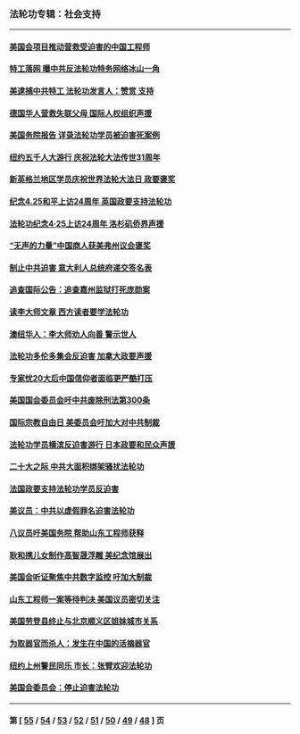 ### 法轮功专辑：社会支持
---
#### [美国会项目推动营救受迫害的中国工程师](../../pages/nf4386/n14019887.md?06260430) 
#### [特工落网 曝中共反法轮功特务网络冰山一角](../../pages/nf4386/n14006412.md?06260430) 
#### [美逮捕中共特工 法轮功发言人：赞赏 支持](../../pages/nf4386/n14005107.md?06260430) 
#### [德国华人营救失联父母 国际人权组织声援](../../pages/nf4386/n14002019.md?06260430) 
#### [美国务院报告 详录法轮功学员被迫害死案例](../../pages/nf4386/n13997752.md?06260430) 
#### [纽约五千人大游行 庆祝法轮大法传世31周年](../../pages/nf4386/n13995110.md?06260430) 
#### [新英格兰地区学员庆祝世界法轮大法日 政要褒奖](../../pages/nf4386/n13990800.md?06260430) 
#### [纪念4.25和平上访24周年 英国政要支持法轮功](../../pages/nf4386/n13984057.md?06260430) 
#### [法轮功纪念4·25上访24周年 洛杉矶侨界声援](../../pages/nf4386/n13978796.md?06260430) 
#### [“无声的力量”中国商人获美弗州议会褒奖](../../pages/nf4386/n13941208.md?06260430) 
#### [制止中共迫害 意大利人总统府递交签名表](../../pages/nf4386/n13933726.md?06260430) 
#### [追查国际公告：追查嘉州监狱打死庞勋案](../../pages/nf4386/n13933461.md?06260430) 
#### [读李大师文章 西方读者要学法轮功](../../pages/nf4386/n13925142.md?06260430) 
#### [澳纽华人：李大师劝人向善 警示世人](../../pages/nf4386/n13924146.md?06260430) 
#### [法轮功多伦多集会反迫害 加拿大政要声援](../../pages/nf4386/n13881303.md?06260430) 
#### [专家忧20大后中国信仰者面临更严酷打压](../../pages/nf4386/n13874993.md?06260430) 
#### [美国国会委员会吁中共废除刑法第300条](../../pages/nf4386/n13868121.md?06260430) 
#### [国际宗教自由日 美委员会吁加大对中共制裁](../../pages/nf4386/n13855021.md?06260430) 
#### [法轮功学员横滨反迫害游行 日本政要和民众声援](../../pages/nf4386/n13847132.md?06260430) 
#### [二十大之际 中共大面积绑架骚扰法轮功](../../pages/nf4386/n13846381.md?06260430) 
#### [法国政要支持法轮功学员反迫害](../../pages/nf4386/n13841970.md?06260430) 
#### [美议员：中共以虚假罪名迫害法轮功](../../pages/nf4386/n13841083.md?06260430) 
#### [八议员吁美国务院 帮助山东工程师获释](../../pages/nf4386/n13836379.md?06260430) 
#### [耿和携儿女制作高智晟浮雕 美纪念馆展出](../../pages/nf4386/n13829624.md?06260430) 
#### [美国会听证聚焦中共数字监控 吁加大制裁](../../pages/nf4386/n13825083.md?06260430) 
#### [山东工程师一案等待判决 美国议员密切关注](../../pages/nf4386/n13815065.md?06260430) 
#### [美国劳登县终止与北京顺义区姐妹城市关系](../../pages/nf4386/n13811030.md?06260430) 
#### [为取器官而杀人：发生在中国的活摘器官](../../pages/nf4386/n13794731.md?06260430) 
#### [纽约上州警民同乐 市长：张臂欢迎法轮功](../../pages/nf4386/n13794375.md?06260430) 
#### [美国会委员会：停止迫害法轮功](../../pages/nf4386/n13788164.md?06260430) 

---
#### 第 [ [55](./55.md?06260430) / [54](./54.md?06260430) / [53](./53.md?06260430) / [52](./52.md?06260430) / [51](./51.md?06260430) / [50](./50.md?06260430) / [49](./49.md?06260430) / [48](./48.md?06260430) ] 页
